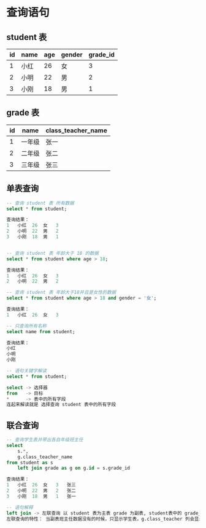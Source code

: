 # 查询语句

## student 表

| id   | name | age  | gender | grade_id |
| ---- | ---- | ---- | ------ | -------- |
| 1    | 小红 | 26   | 女     | 3        |
| 2    | 小明 | 22   | 男     | 2        |
| 3    | 小刚 | 18   | 男     | 1        |

## grade 表

| id   | name   | class_teacher_name |
| ---- | ------ | ------------- |
| 1    | 一年级 | 张一          |
| 2    | 二年级 | 张二          |
| 3    | 三年级 | 张三          |



## 单表查询 

``` sql
-- 查询 student 表 所有数据
select * from student;

查询结果：
1	小红	26	女	3
2	小明	22	男	2
3	小刚	18	男	1


-- 查询 student 表 年龄大于 18 的数据
select * from student where age > 18;

查询结果：
1	小红	26	女	3
2	小明	22	男	2

-- 查询 student 表 年龄大于18并且是女性的数据
select * from student where age > 18 and gender = '女';

查询结果：
1	小红	26	女	3

-- 只查询所有名称
select name from student;

查询结果：
小红
小明
小刚

-- 语句关键字解读
select * from student;

select -> 选择器
from   -> 目标
*	   -> 表中的所有字段
连起来解读就是 选择查询 student 表中的所有字段
```



## 联合查询

``` sql
-- 查询学生表并带出各自年级班主任
select 
    s.*,
    g.class_teacher_name
from student as s 
	left join grade as g on g.id = s.grade_id

查询结果：
1	小红	26	女	3	张三
2	小明	22	男	2	张二
3	小刚	18	男	1	张一

-- 语句解释
left join -> 左联查询 以 student 表为主表 grade 为副表, student表中的 grade_id 字段关联了 年级表 grade 中的 id 字段，所以能查询到学生所属年级的班主任。
左联查询的特性： 当副表班主任数据没有的时候，只显示学生表，g.class_teacher 列会显示 Null 
```



